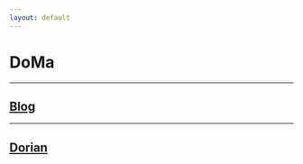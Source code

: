 ```yaml
---
layout: default
---
```


# DoMa

<hr class="nice-hr">

## [Blog](/blog)

<hr class="nice-hr">

## [Dorian](/dorian)
